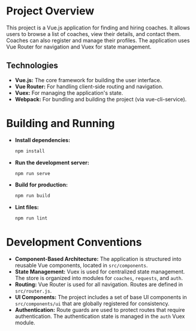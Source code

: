 # Project Overview

This project is a Vue.js application for finding and hiring coaches. It allows users to browse a list of coaches, view their details, and contact them. Coaches can also register and manage their profiles. The application uses Vue Router for navigation and Vuex for state management.

## Technologies

*   **Vue.js:** The core framework for building the user interface.
*   **Vue Router:** For handling client-side routing and navigation.
*   **Vuex:** For managing the application's state.
*   **Webpack:** For bundling and building the project (via vue-cli-service).

# Building and Running

*   **Install dependencies:**
    ```bash
    npm install
    ```
*   **Run the development server:**
    ```bash
    npm run serve
    ```
*   **Build for production:**
    ```bash
    npm run build
    ```
*   **Lint files:**
    ```bash
    npm run lint
    ```

# Development Conventions

*   **Component-Based Architecture:** The application is structured into reusable Vue components, located in `src/components`.
*   **State Management:** Vuex is used for centralized state management. The store is organized into modules for `coaches`, `requests`, and `auth`.
*   **Routing:** Vue Router is used for all navigation. Routes are defined in `src/router.js`.
*   **UI Components:** The project includes a set of base UI components in `src/components/ui` that are globally registered for consistency.
*   **Authentication:** Route guards are used to protect routes that require authentication. The authentication state is managed in the `auth` Vuex module.
